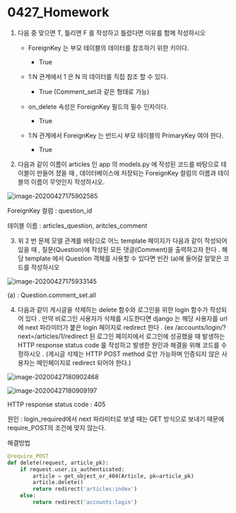 # 0427_Homework

1. 다음 중 맞으면 T, 틀리면 F 를 작성하고 틀렸다면 이유를 함께 작성하시오

   - ForeignKey 는 부모 테이블의 데이터를 참조하기 위한 키이다.

     - True

   - 1:N 관계에서 1 은 N 의 데이터를 직접 참조 할 수 있다.

     - True (Comment_set과 같은 형태로 가능)

   - on_delete 속성은 ForeignKey 필드의 필수 인자이다.

     - True

   - 1:N 관계에서 ForeignKey 는 반드시 부모 테이블의 PrimaryKey 여야 한다.

     - True

       

2. 다음과 같이 이름이 articles 인 app 의 models.py 에 작성된 코드를 바탕으로 테이블이 만들어 졌을 때 , 데이터베이스에 저장되는 ForeignKey 컬럼의 이름과 테이블의 이름이 무엇인지 작성하시오.

![image-20200427175902565](C:\Users\user\AppData\Roaming\Typora\typora-user-images\image-20200427175902565.png)

ForeignKey 컬럼 : question_id

테이블 이름 : articles_question, aritcles_comment



3. 위 2 번 문제 모델 관계를 바탕으로 어느 template 페이지가 다음과 같이 작성되어 있을 때 , 질문(Question)에 작성된 모든 댓글(Comment)을 출력하고자 한다 . 해당 template 에서 Question 객체를 사용할 수 있다면 빈칸 (a)에 들어갈 알맞은 코드를 작성하시오

![image-20200427175933145](C:\Users\user\AppData\Roaming\Typora\typora-user-images\image-20200427175933145.png)

(a) : Question.comment_set.all



4. 다음과 같이 게시글을 삭제하는 delete 함수와 로그인을 위한 login 함수가 작성되어 있다  . 만약 비로그인 사용자가 삭제를 시도한다면 django 는 해당 사용자를 url 에 next 파라미터가 붙은 login 페이지로 redirect 한다 . (ex /accounts/login/?next=/articles/1/redirect 된 로그인 페이지에서 로그인에 성공했을 때 발생하는 HTTP response status code 를 작성하고 발생한 원인과 해결을 위해 코드를 수정하시오 . (게시글 삭제는 HTTP POST method 로만 가능하며 인증되지 않은 사용자는 메인페이지로 redirect 되어야 한다.)

![image-20200427180902468](C:\Users\user\AppData\Roaming\Typora\typora-user-images\image-20200427180902468.png)

![image-20200427180909197](C:\Users\user\AppData\Roaming\Typora\typora-user-images\image-20200427180909197.png)

HTTP response status code : 405

원인 : login_required에서 next 파라미터로 보낼 때는 GET 방식으로 보내기 때문에 require_POST의 조건에 맞지 않는다.

해결방법

```python
@require_POST
def delete(request, article_pk):
    if request.user.is_authenticated:
        article = get_object_or_404(Article, pk=article_pk)
    	article.delete()
    	return redirect('articles:index')
    else:
        return redirect('accounts:login')
```

